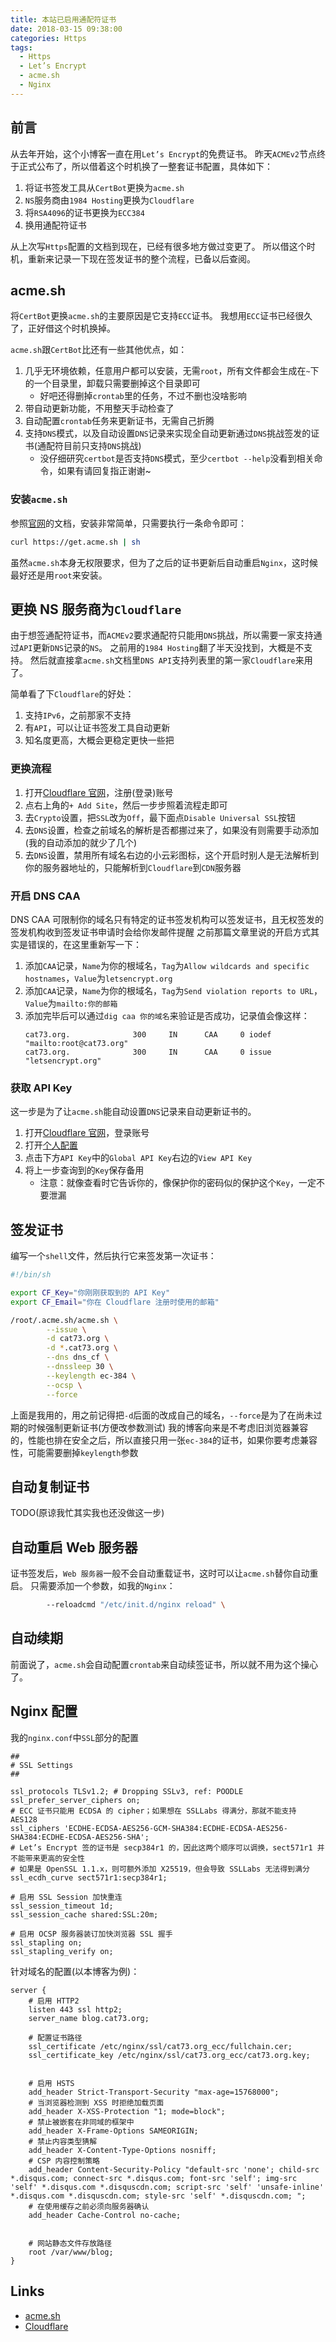 ```yaml
---
title: 本站已启用通配符证书
date: 2018-03-15 09:38:00
categories: Https
tags:
  - Https
  - Let’s Encrypt
  - acme.sh
  - Nginx
---
```

## 前言
从去年开始，这个小博客一直在用`Let’s Encrypt`的免费证书。
昨天`ACMEv2`节点终于正式公布了，所以借着这个时机换了一整套证书配置，具体如下：

1. 将证书签发工具从`CertBot`更换为`acme.sh`
2. `NS`服务商由`1984 Hosting`更换为`Cloudflare`
3. 将`RSA4096`的证书更换为`ECC384`
4. 换用通配符证书

从上次写`Https`配置的文档到现在，已经有很多地方做过变更了。
所以借这个时机，重新来记录一下现在签发证书的整个流程，已备以后查阅。

<!-- more -->
## acme.sh
将`CertBot`更换`acme.sh`的主要原因是它支持`ECC`证书。
我想用`ECC`证书已经很久了，正好借这个时机换掉。

`acme.sh`跟`CertBot`比还有一些其他优点，如：
1. 几乎无环境依赖，任意用户都可以安装，无需`root`，所有文件都会生成在`~`下的一个目录里，卸载只需要删掉这个目录即可
   * 好吧还得删掉`crontab`里的任务，不过不删也没啥影响
2. 带自动更新功能，不用整天手动检查了
3. 自动配置`crontab`任务来更新证书，无需自己折腾
4. 支持`DNS`模式，以及自动设置`DNS`记录来实现全自动更新通过`DNS`挑战签发的证书(通配符目前只支持`DNS`挑战)
   * 没仔细研究`certbot`是否支持`DNS`模式，至少`certbot --help`没看到相关命令，如果有请回复指正谢谢~

### 安装`acme.sh`
参照[官网][acme.sh]的文档，安装非常简单，只需要执行一条命令即可：

```sh
curl https://get.acme.sh | sh
```

虽然`acme.sh`本身无权限要求，但为了之后的证书更新后自动重启`Nginx`，这时候最好还是用`root`来安装。

## 更换 NS 服务商为`Cloudflare`
由于想签通配符证书，而`ACMEv2`要求通配符只能用`DNS`挑战，所以需要一家支持通过`API`更新`DNS`记录的`NS`。
之前用的`1984 Hosting`翻了半天没找到，大概是不支持。
然后就直接拿`acme.sh`文档里`DNS API`支持列表里的第一家`Cloudflare`来用了。

简单看了下`Cloudflare`的好处：
1. 支持`IPv6`，之前那家不支持
2. 有`API`，可以让证书签发工具自动更新
3. 知名度更高，大概会更稳定更快一些把

### 更换流程
1. 打开[Cloudflare 官网][Cloudflare]，注册(登录)账号
2. 点右上角的`+ Add Site`，然后一步步照着流程走即可
3. 去`Crypto`设置，把`SSL`改为`Off`，最下面点`Disable Universal SSL`按钮
4. 去`DNS`设置，检查之前域名的解析是否都挪过来了，如果没有则需要手动添加(我的自动添加的就少了几个)
5. 去`DNS`设置，禁用所有域名右边的小云彩图标，这个开启时别人是无法解析到你的服务器地址的，只能解析到`Cloudflare`到`CDN`服务器

### 开启 DNS CAA
DNS CAA 可限制你的域名只有特定的证书签发机构可以签发证书，且无权签发的签发机构收到签发证书申请时会给你发邮件提醒
之前那篇文章里说的开启方式其实是错误的，在这里重新写一下：

1. 添加`CAA`记录，`Name`为你的根域名，`Tag`为`Allow wildcards and specific hostnames`，`Value`为`letsencrypt.org`
2. 添加`CAA`记录，`Name`为你的根域名，`Tag`为`Send violation reports to URL`，`Value`为`mailto:你的邮箱`
3. 添加完毕后可以通过`dig caa 你的域名`来验证是否成功，记录值会像这样：
   ```
   cat73.org.              300     IN      CAA     0 iodef "mailto:root@cat73.org"
   cat73.org.              300     IN      CAA     0 issue "letsencrypt.org"
   ```

### 获取 API Key
这一步是为了让`acme.sh`能自动设置`DNS`记录来自动更新证书的。

1. 打开[Cloudflare 官网][Cloudflare]，登录账号
2. 打开[个人配置](https://www.cloudflare.com/a/profile)
3. 点击下方`API Key`中的`Global API Key`右边的`View API Key`
4. 将上一步查询到的`Key`保存备用
   * 注意：就像查看时它告诉你的，像保护你的密码似的保护这个`Key`，一定不要泄漏

## 签发证书
编写一个`shell`文件，然后执行它来签发第一次证书：

```sh
#!/bin/sh

export CF_Key="你刚刚获取到的 API Key"
export CF_Email="你在 Cloudflare 注册时使用的邮箱"

/root/.acme.sh/acme.sh \
        --issue \
        -d cat73.org \
        -d *.cat73.org \
        --dns dns_cf \
        --dnssleep 30 \
        --keylength ec-384 \
        --ocsp \
        --force

```

上面是我用的，用之前记得把`-d`后面的改成自己的域名，`--force`是为了在尚未过期的时候强制更新证书(方便改参数测试)
我的博客向来是不考虑旧浏览器兼容的，性能也排在安全之后，所以直接只用一张`ec-384`的证书，如果你要考虑兼容性，可能需要删掉`keylength`参数

## 自动复制证书
TODO(原谅我忙其实我也还没做这一步)

## 自动重启 Web 服务器
证书签发后，`Web 服务器`一般不会自动重载证书，这时可以让`acme.sh`替你自动重启。
只需要添加一个参数，如我的`Nginx`：

```sh
        --reloadcmd "/etc/init.d/nginx reload" \
```

## 自动续期
前面说了，`acme.sh`会自动配置`crontab`来自动续签证书，所以就不用为这个操心了。

## Nginx 配置
我的`nginx.conf`中`SSL`部分的配置

```
##
# SSL Settings
##

ssl_protocols TLSv1.2; # Dropping SSLv3, ref: POODLE
ssl_prefer_server_ciphers on;
# ECC 证书只能用 ECDSA 的 cipher；如果想在 SSLLabs 得满分，那就不能支持 AES128
ssl_ciphers 'ECDHE-ECDSA-AES256-GCM-SHA384:ECDHE-ECDSA-AES256-SHA384:ECDHE-ECDSA-AES256-SHA';
# Let’s Encrypt 签的证书是 secp384r1 的，因此这两个顺序可以调换，sect571r1 并不能带来更高的安全性
# 如果是 OpenSSL 1.1.x，则可额外添加 X25519，但会导致 SSLLabs 无法得到满分
ssl_ecdh_curve sect571r1:secp384r1;

# 启用 SSL Session 加快重连
ssl_session_timeout 1d;
ssl_session_cache shared:SSL:20m;

# 启用 OCSP 服务器装订加快浏览器 SSL 握手
ssl_stapling on;
ssl_stapling_verify on;
```

针对域名的配置(以本博客为例)：

```
server {
    # 启用 HTTP2
    listen 443 ssl http2;
    server_name blog.cat73.org;

    # 配置证书路径
    ssl_certificate /etc/nginx/ssl/cat73.org_ecc/fullchain.cer;
    ssl_certificate_key /etc/nginx/ssl/cat73.org_ecc/cat73.org.key;


    # 启用 HSTS
    add_header Strict-Transport-Security "max-age=15768000";
    # 当浏览器检测到 XSS 时拒绝加载页面
    add_header X-XSS-Protection "1; mode=block";
    # 禁止被嵌套在非同域的框架中
    add_header X-Frame-Options SAMEORIGIN;
    # 禁止内容类型猜解
    add_header X-Content-Type-Options nosniff;
    # CSP 内容控制策略
    add_header Content-Security-Policy "default-src 'none'; child-src *.disqus.com; connect-src *.disqus.com; font-src 'self'; img-src 'self' *.disqus.com *.disquscdn.com; script-src 'self' 'unsafe-inline' *.disqus.com *.disquscdn.com; style-src 'self' *.disquscdn.com; ";
    # 在使用缓存之前必须向服务器确认
    add_header Cache-Control no-cache;


    # 网站静态文件存放路径
    root /var/www/blog;
}
```

## Links
* [acme.sh][]
* [Cloudflare][]

<!-- links -->
[acme.sh]:      https://acme.sh
[Cloudflare]:   https://www.cloudflare.com
